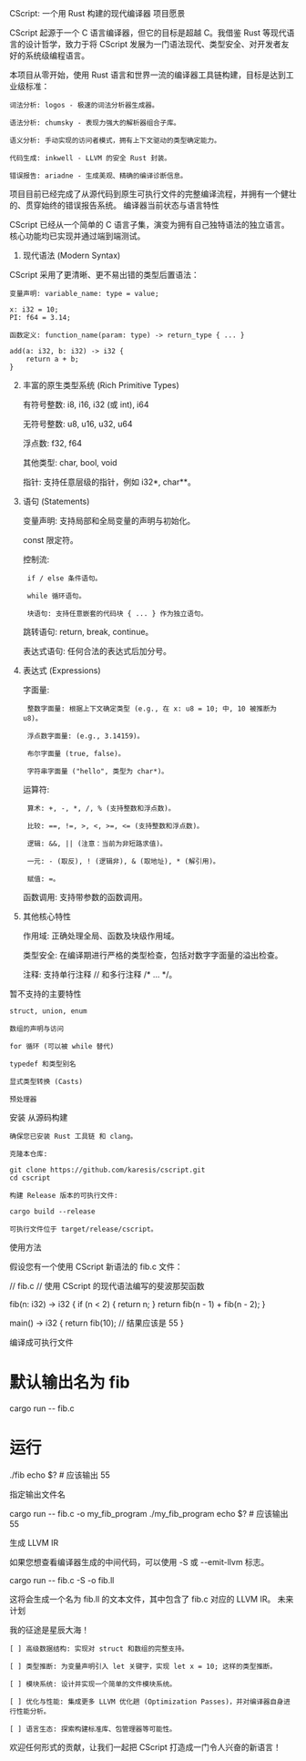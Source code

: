 CScript: 一个用 Rust 构建的现代编译器
项目愿景

CScript 起源于一个 C 语言编译器，但它的目标是超越 C。我借鉴 Rust 等现代语言的设计哲学，致力于将 CScript 发展为一门语法现代、类型安全、对开发者友好的系统级编程语言。

本项目从零开始，使用 Rust 语言和世界一流的编译器工具链构建，目标是达到工业级标准：

    词法分析: logos - 极速的词法分析器生成器。

    语法分析: chumsky - 表现力强大的解析器组合子库。

    语义分析: 手动实现的访问者模式，拥有上下文驱动的类型确定能力。

    代码生成: inkwell - LLVM 的安全 Rust 封装。

    错误报告: ariadne - 生成美观、精确的编译诊断信息。

项目目前已经完成了从源代码到原生可执行文件的完整编译流程，并拥有一个健壮的、贯穿始终的错误报告系统。
编译器当前状态与语言特性

CScript 已经从一个简单的 C 语言子集，演变为拥有自己独特语法的独立语言。核心功能均已实现并通过端到端测试。
1. 现代语法 (Modern Syntax)

CScript 采用了更清晰、更不易出错的类型后置语法：

    变量声明: variable_name: type = value;

    x: i32 = 10;
    PI: f64 = 3.14;

    函数定义: function_name(param: type) -> return_type { ... }

    add(a: i32, b: i32) -> i32 {
        return a + b;
    }

2. 丰富的原生类型系统 (Rich Primitive Types)

    有符号整数: i8, i16, i32 (或 int), i64

    无符号整数: u8, u16, u32, u64

    浮点数: f32, f64

    其他类型: char, bool, void

    指针: 支持任意层级的指针，例如 i32*, char**。

3. 语句 (Statements)

    变量声明: 支持局部和全局变量的声明与初始化。

    const 限定符。

    控制流:

        if / else 条件语句。

        while 循环语句。

        块语句: 支持任意嵌套的代码块 { ... } 作为独立语句。

    跳转语句: return, break, continue。

    表达式语句: 任何合法的表达式后加分号。

4. 表达式 (Expressions)

    字面量:

        整数字面量: 根据上下文确定类型 (e.g., 在 x: u8 = 10; 中, 10 被推断为 u8)。

        浮点数字面量: (e.g., 3.14159)。

        布尔字面量 (true, false)。

        字符串字面量 ("hello", 类型为 char*)。

    运算符:

        算术: +, -, *, /, % (支持整数和浮点数)。

        比较: ==, !=, >, <, >=, <= (支持整数和浮点数)。

        逻辑: &&, || (注意：当前为非短路求值)。

        一元: - (取反), ! (逻辑非), & (取地址), * (解引用)。

        赋值: =。

    函数调用: 支持带参数的函数调用。

5. 其他核心特性

    作用域: 正确处理全局、函数及块级作用域。

    类型安全: 在编译期进行严格的类型检查，包括对数字字面量的溢出检查。

    注释: 支持单行注释 // 和多行注释 /* ... */。

暂不支持的主要特性

    struct, union, enum

    数组的声明与访问

    for 循环 (可以被 while 替代)

    typedef 和类型别名

    显式类型转换 (Casts)

    预处理器

安装
从源码构建

    确保您已安装 Rust 工具链 和 clang。

    克隆本仓库:

    git clone https://github.com/karesis/cscript.git
    cd cscript

    构建 Release 版本的可执行文件:

    cargo build --release

    可执行文件位于 target/release/cscript。

使用方法

假设您有一个使用 CScript 新语法的 fib.c 文件：

// fib.c
// 使用 CScript 的现代语法编写的斐波那契函数

fib(n: i32) -> i32 {
    if (n < 2) {
        return n;
    }
    return fib(n - 1) + fib(n - 2);
}

main() -> i32 {
    return fib(10); // 结果应该是 55
}

编译成可执行文件

# 默认输出名为 fib
cargo run -- fib.c

# 运行
./fib
echo $? # 应该输出 55

指定输出文件名

cargo run -- fib.c -o my_fib_program
./my_fib_program
echo $? # 应该输出 55

生成 LLVM IR

如果您想查看编译器生成的中间代码，可以使用 -S 或 --emit-llvm 标志。

cargo run -- fib.c -S -o fib.ll

这将会生成一个名为 fib.ll 的文本文件，其中包含了 fib.c 对应的 LLVM IR。
未来计划

我的征途是星辰大海！

    [ ] 高级数据结构: 实现对 struct 和数组的完整支持。

    [ ] 类型推断: 为变量声明引入 let 关键字，实现 let x = 10; 这样的类型推断。

    [ ] 模块系统: 设计并实现一个简单的文件模块系统。

    [ ] 优化与性能: 集成更多 LLVM 优化趟 (Optimization Passes)，并对编译器自身进行性能分析。

    [ ] 语言生态: 探索构建标准库、包管理器等可能性。

欢迎任何形式的贡献，让我们一起把 CScript 打造成一门令人兴奋的新语言！